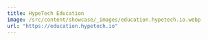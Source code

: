 ```yaml
---
title: HypeTech Education
image: /src/content/showcase/_images/education.hypetech.io.webp
url: "https://education.hypetech.io"
---
```

